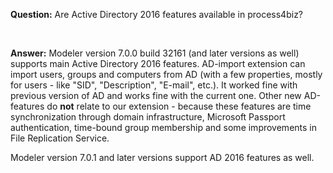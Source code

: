 **Question:** Are Active Directory 2016 features available in
process4biz?

 

**Answer:** Modeler version 7.0.0 build 32161 (and later versions as
well) supports main Active Directory 2016 features. AD-import extension
can import users, groups and computers from AD (with a few properties,
mostly for users - like "SID", "Description", "E-mail", etc.). It worked
fine with previous version of AD and works fine with the current one.
Other new AD-features do **not** relate to our extension - because these
features are time synchronization through domain infrastructure,
Microsoft Passport authentication, time-bound group membership and some
improvements in File Replication Service.

Modeler version 7.0.1 and later versions support AD 2016 features as
well.